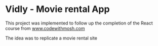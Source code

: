 # Vidly - Movie rental App

This project was implemented to follow up the completion of the React course from www.codewithmosh.com

The idea was to replicate a movie rental site
